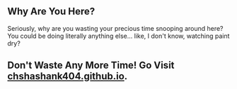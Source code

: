 ## Why Are You Here?
Seriously, why are you wasting your precious time snooping around here? You could be doing literally anything else... like, I don't know, watching paint dry?

## Don't Waste Any More Time! Go Visit [chshashank404.github.io](chshashank404.github.io).

